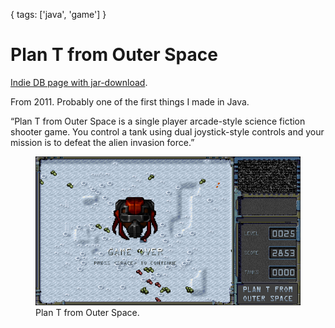 {
  tags: ['java', 'game']
}
# Plan T from Outer Space
[Indie DB page with jar-download](http://www.indiedb.com/games/plan-t-from-outer-space).

From 2011. Probably one of the first things I made in Java.

&ldquo;Plan T from Outer Space is a single player arcade-style science fiction shooter game. You control a tank using dual joystick-style controls and your mission is to defeat the alien invasion force.&rdquo;

<figure>
<img src="../../images/ptfos.png" alt="Plan T from Outer Space" />
<figcaption>Plan T from Outer Space.</figcaption>
</figure>
